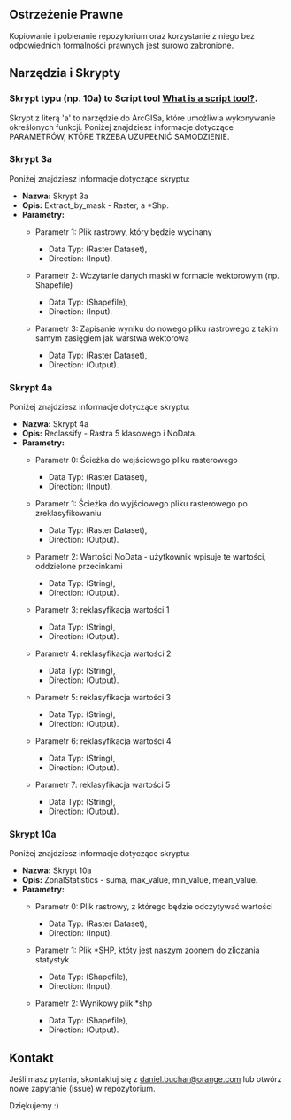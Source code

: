 ## Ostrzeżenie Prawne

Kopiowanie i pobieranie repozytorium oraz korzystanie z niego bez odpowiednich formalności prawnych jest surowo zabronione.

## Narzędzia i Skrypty

### Skrypt typu (np. 10a) to Script tool [What is a script tool?]([https://desktop.arcgis.com/en/arcmap/latest/analyze/creating-tools/what-is-a-script-tool-.htm](https://desktop.arcgis.com/en/arcmap/latest/analyze/creating-tools/a-quick-tour-of-creating-script-tools.htm)).

Skrypt z literą 'a' to narzędzie do ArcGISa, które umożliwia wykonywanie określonych funkcji. Poniżej znajdziesz informacje dotyczące PARAMETRÓW, KTÓRE TRZEBA UZUPEŁNIĆ SAMODZIENIE.

### Skrypt 3a 

Poniżej znajdziesz informacje dotyczące skryptu:

- **Nazwa:** Skrypt 3a
- **Opis:** Extract_by_mask - Raster, a *Shp.
- **Parametry:**
  - Parametr 1: Plik rastrowy, który będzie wycinany
    - Data Typ: (Raster Dataset),
    - Direction: (Input).
    
  - Parametr 2:  Wczytanie danych maski w formacie wektorowym (np. Shapefile)
    - Data Typ: (Shapefile),
    - Direction: (Input).
    
  - Parametr 3:  Zapisanie wyniku do nowego pliku rastrowego z takim samym zasięgiem jak warstwa wektorowa
    - Data Typ: (Raster Dataset),
    - Direction: (Output).

### Skrypt 4a 

Poniżej znajdziesz informacje dotyczące skryptu:

- **Nazwa:** Skrypt 4a
- **Opis:** Reclassify - Rastra 5 klasowego i NoData.
- **Parametry:**
  - Parametr 0: Ścieżka do wejściowego pliku rasterowego
    - Data Typ: (Raster Dataset),
    - Direction: (Input).
    
  - Parametr 1: Ścieżka do wyjściowego pliku rasterowego po zreklasyfikowaniu
    - Data Typ: (Raster Dataset),
    - Direction: (Output).
    
  - Parametr 2: Wartości NoData - użytkownik wpisuje te wartości, oddzielone przecinkami 
    - Data Typ: (String),
    - Direction: (Output).
  
  - Parametr 3:  reklasyfikacja wartości 1
    - Data Typ: (String),
    - Direction: (Output).
  
  - Parametr 4:  reklasyfikacja wartości 2
    - Data Typ: (String),
    - Direction: (Output).
  
  - Parametr 5:  reklasyfikacja wartości 3
    - Data Typ: (String),
    - Direction: (Output).
  
  - Parametr 6:  reklasyfikacja wartości 4
    - Data Typ: (String),
    - Direction: (Output).
  
  - Parametr 7:  reklasyfikacja wartości 5
    - Data Typ: (String),
    - Direction: (Output).

### Skrypt 10a

Poniżej znajdziesz informacje dotyczące skryptu:

- **Nazwa:** Skrypt 10a
- **Opis:** ZonalStatistics - suma, max_value, min_value, mean_value.
- **Parametry:**
  - Parametr 0: Plik rastrowy, z którego będzie odczytywać wartości
    - Data Typ: (Raster Dataset),
    - Direction: (Input).
    
  - Parametr 1: Plik *SHP, któty jest naszym zoonem do zliczania statystyk
    - Data Typ: (Shapefile),
    - Direction: (Input).
    
  - Parametr 2: Wynikowy plik *shp
    - Data Typ: (Shapefile),
    - Direction: (Output).
## Kontakt

Jeśli masz pytania, skontaktuj się z daniel.buchar@orange.com lub otwórz nowe zapytanie (issue) w repozytorium.

Dziękujemy :)
